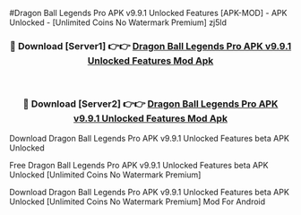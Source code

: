 #Dragon Ball Legends Pro APK v9.9.1 Unlocked Features [APK-MOD] - APK Unlocked - [Unlimited Coins No Watermark Premium] zj5ld



<div align="center">

<h3>🔴 Download [Server1] 👉👉 <a href="https://momento.my/?title=Dragon_Ball_Legends_Pro_APK_v9.9.1_Unlocked_Features">Dragon Ball Legends Pro APK v9.9.1 Unlocked Features Mod Apk</a></h3><br>

<h3>🔴 Download [Server2] 👉👉 <a href="https://momento.my/?title=Dragon_Ball_Legends_Pro_APK_v9.9.1_Unlocked_Features">Dragon Ball Legends Pro APK v9.9.1 Unlocked Features Mod Apk</a></h3>
</div>



Download Dragon Ball Legends Pro APK v9.9.1 Unlocked Features beta APK Unlocked

Free Dragon Ball Legends Pro APK v9.9.1 Unlocked Features beta APK Unlocked [Unlimited Coins No Watermark Premium]

Download Dragon Ball Legends Pro APK v9.9.1 Unlocked Features beta APK Unlocked [Unlimited Coins No Watermark Premium] Mod For Android
